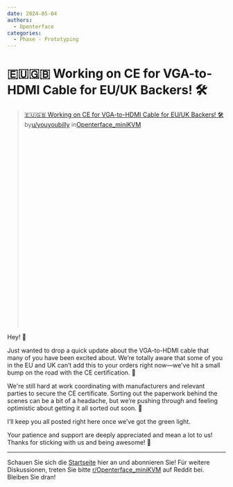 ```yaml
---
date: 2024-05-04
authors:
  - Openterface
categories:
  - Phase - Prototyping
---
```


# 🇪🇺🇬🇧 Working on CE for VGA-to-HDMI Cable for EU/UK Backers! 🛠️

<blockquote class="reddit-embed-bq" style="height:500px" data-embed-height="546"><a href="https://www.reddit.com/r/Openterface_miniKVM/comments/1cjf8zi/working_on_ce_for_vgatohdmi_cable_for_euuk_backers/">🇪🇺🇬🇧 Working on CE for VGA-to-HDMI Cable for EU/UK Backers! 🛠️</a><br> by<a href="https://www.reddit.com/user/youyoubilly/">u/youyoubilly</a> in<a href="https://www.reddit.com/r/Openterface_miniKVM/">Openterface_miniKVM</a></blockquote><script async="" src="https://embed.reddit.com/widgets.js" charset="UTF-8"></script>

<!-- more -->

Hey! 👋

Just wanted to drop a quick update about the VGA-to-HDMI cable that many of you have been excited about. We’re totally aware that some of you in the EU and UK can’t add this to your orders right now—we've hit a small bump on the road with the CE certification. 🚧

We're still hard at work coordinating with manufacturers and relevant parties to secure the CE certificate. Sorting out the paperwork behind the scenes can be a bit of a headache, but we’re pushing through and feeling optimistic about getting it all sorted out soon. 🌟

I’ll keep you all posted right here once we’ve got the green light.

Your patience and support are deeply appreciated and mean a lot to us! Thanks for sticking with us and being awesome! 🙌

--------

Schauen Sie sich die [Startseite](https://www.crowdsupply.com/techxartisan/openterface-mini-kvm) hier an und abonnieren Sie!
Für weitere Diskussionen, treten Sie bitte [r/Openterface_miniKVM](https://www.reddit.com/r/Openterface_miniKVM/) auf Reddit bei. Bleiben Sie dran!
